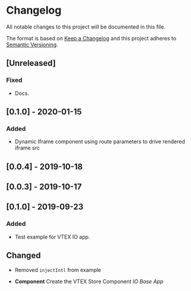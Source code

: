 # Changelog

All notable changes to this project will be documented in this file.

The format is based on [Keep a Changelog](http://keepachangelog.com/en/1.0.0/)
and this project adheres to [Semantic Versioning](http://semver.org/spec/v2.0.0.html).

## [Unreleased]
### Fixed
- Docs.

## [0.1.0] - 2020-01-15

### Added
- Dynamic Iframe component using route parameters to drive rendered iframe src

## [0.0.4] - 2019-10-18

## [0.0.3] - 2019-10-17

## [0.1.0] - 2019-09-23
### Added
- Test example for VTEX IO app.

## Changed
- Removed `injectIntl` from example

- **Component** Create the VTEX Store Component _IO Base App_
